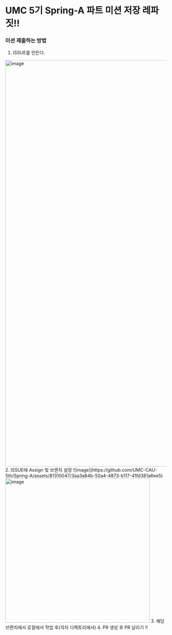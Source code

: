 # UMC 5기 Spring-A 파트 미션 저장 레파짓!!

### 미션 제출하는 방법
1. ISSUE를 만든다.
<img width="1270" alt="image" src="https://github.com/UMC-CAU-5th/Spring-A/assets/81310047/9f402fb5-0dff-4ec9-a999-6509b4dc0fd0">
2. ISSUE에 Assign 및 브랜치 설정
![image](https://github.com/UMC-CAU-5th/Spring-A/assets/81310047/3aa3a84b-50a4-4873-b117-41fd381a6ee5)
<img width="451" alt="image" src="https://github.com/UMC-CAU-5th/Spring-A/assets/81310047/922b06c0-4ae8-460e-995a-c04dedb6acab">
3. 해당 브랜치에서 로컬에서 작업 후(각자 디렉토리에서)
4. PR 생성 후 PR 날리기 !!
   
